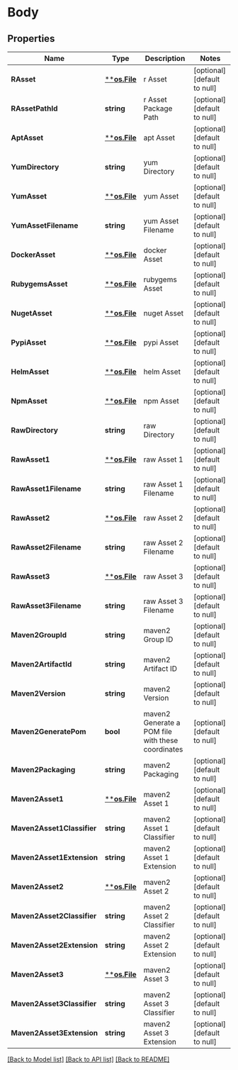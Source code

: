 # Body

## Properties
Name | Type | Description | Notes
------------ | ------------- | ------------- | -------------
**RAsset** | [****os.File**](*os.File.md) | r Asset  | [optional] [default to null]
**RAssetPathId** | **string** | r Asset  Package Path | [optional] [default to null]
**AptAsset** | [****os.File**](*os.File.md) | apt Asset  | [optional] [default to null]
**YumDirectory** | **string** | yum Directory | [optional] [default to null]
**YumAsset** | [****os.File**](*os.File.md) | yum Asset  | [optional] [default to null]
**YumAssetFilename** | **string** | yum Asset  Filename | [optional] [default to null]
**DockerAsset** | [****os.File**](*os.File.md) | docker Asset  | [optional] [default to null]
**RubygemsAsset** | [****os.File**](*os.File.md) | rubygems Asset  | [optional] [default to null]
**NugetAsset** | [****os.File**](*os.File.md) | nuget Asset  | [optional] [default to null]
**PypiAsset** | [****os.File**](*os.File.md) | pypi Asset  | [optional] [default to null]
**HelmAsset** | [****os.File**](*os.File.md) | helm Asset  | [optional] [default to null]
**NpmAsset** | [****os.File**](*os.File.md) | npm Asset  | [optional] [default to null]
**RawDirectory** | **string** | raw Directory | [optional] [default to null]
**RawAsset1** | [****os.File**](*os.File.md) | raw Asset 1 | [optional] [default to null]
**RawAsset1Filename** | **string** | raw Asset 1 Filename | [optional] [default to null]
**RawAsset2** | [****os.File**](*os.File.md) | raw Asset 2 | [optional] [default to null]
**RawAsset2Filename** | **string** | raw Asset 2 Filename | [optional] [default to null]
**RawAsset3** | [****os.File**](*os.File.md) | raw Asset 3 | [optional] [default to null]
**RawAsset3Filename** | **string** | raw Asset 3 Filename | [optional] [default to null]
**Maven2GroupId** | **string** | maven2 Group ID | [optional] [default to null]
**Maven2ArtifactId** | **string** | maven2 Artifact ID | [optional] [default to null]
**Maven2Version** | **string** | maven2 Version | [optional] [default to null]
**Maven2GeneratePom** | **bool** | maven2 Generate a POM file with these coordinates | [optional] [default to null]
**Maven2Packaging** | **string** | maven2 Packaging | [optional] [default to null]
**Maven2Asset1** | [****os.File**](*os.File.md) | maven2 Asset 1 | [optional] [default to null]
**Maven2Asset1Classifier** | **string** | maven2 Asset 1 Classifier | [optional] [default to null]
**Maven2Asset1Extension** | **string** | maven2 Asset 1 Extension | [optional] [default to null]
**Maven2Asset2** | [****os.File**](*os.File.md) | maven2 Asset 2 | [optional] [default to null]
**Maven2Asset2Classifier** | **string** | maven2 Asset 2 Classifier | [optional] [default to null]
**Maven2Asset2Extension** | **string** | maven2 Asset 2 Extension | [optional] [default to null]
**Maven2Asset3** | [****os.File**](*os.File.md) | maven2 Asset 3 | [optional] [default to null]
**Maven2Asset3Classifier** | **string** | maven2 Asset 3 Classifier | [optional] [default to null]
**Maven2Asset3Extension** | **string** | maven2 Asset 3 Extension | [optional] [default to null]

[[Back to Model list]](../README.md#documentation-for-models) [[Back to API list]](../README.md#documentation-for-api-endpoints) [[Back to README]](../README.md)

